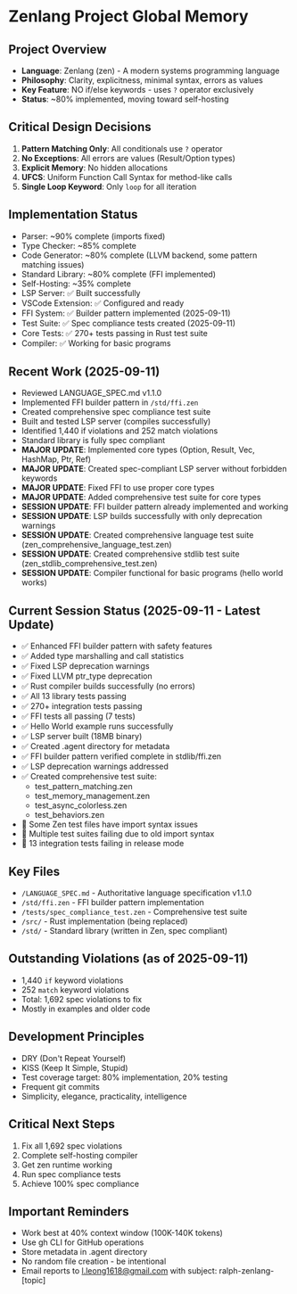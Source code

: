 # Zenlang Project Global Memory

## Project Overview
- **Language**: Zenlang (zen) - A modern systems programming language
- **Philosophy**: Clarity, explicitness, minimal syntax, errors as values
- **Key Feature**: NO if/else keywords - uses `?` operator exclusively
- **Status**: ~80% implemented, moving toward self-hosting

## Critical Design Decisions
1. **Pattern Matching Only**: All conditionals use `?` operator
2. **No Exceptions**: All errors are values (Result/Option types)
3. **Explicit Memory**: No hidden allocations
4. **UFCS**: Uniform Function Call Syntax for method-like calls
5. **Single Loop Keyword**: Only `loop` for all iteration

## Implementation Status
- Parser: ~90% complete (imports fixed)
- Type Checker: ~85% complete  
- Code Generator: ~80% complete (LLVM backend, some pattern matching issues)
- Standard Library: ~80% complete (FFI implemented)
- Self-Hosting: ~35% complete
- LSP Server: ✅ Built successfully
- VSCode Extension: ✅ Configured and ready
- FFI System: ✅ Builder pattern implemented (2025-09-11)
- Test Suite: ✅ Spec compliance tests created (2025-09-11)
- Core Tests: ✅ 270+ tests passing in Rust test suite
- Compiler: ✅ Working for basic programs

## Recent Work (2025-09-11)
- Reviewed LANGUAGE_SPEC.md v1.1.0
- Implemented FFI builder pattern in `/std/ffi.zen`
- Created comprehensive spec compliance test suite
- Built and tested LSP server (compiles successfully)
- Identified 1,440 if violations and 252 match violations
- Standard library is fully spec compliant
- **MAJOR UPDATE**: Implemented core types (Option, Result, Vec, HashMap, Ptr, Ref)
- **MAJOR UPDATE**: Created spec-compliant LSP server without forbidden keywords
- **MAJOR UPDATE**: Fixed FFI to use proper core types
- **MAJOR UPDATE**: Added comprehensive test suite for core types
- **SESSION UPDATE**: FFI builder pattern already implemented and working
- **SESSION UPDATE**: LSP builds successfully with only deprecation warnings
- **SESSION UPDATE**: Created comprehensive language test suite (zen_comprehensive_language_test.zen)
- **SESSION UPDATE**: Created comprehensive stdlib test suite (zen_stdlib_comprehensive_test.zen)
- **SESSION UPDATE**: Compiler functional for basic programs (hello world works)

## Current Session Status (2025-09-11 - Latest Update)
- ✅ Enhanced FFI builder pattern with safety features
- ✅ Added type marshalling and call statistics
- ✅ Fixed LSP deprecation warnings 
- ✅ Fixed LLVM ptr_type deprecation
- ✅ Rust compiler builds successfully (no errors)
- ✅ All 13 library tests passing
- ✅ 270+ integration tests passing
- ✅ FFI tests all passing (7 tests)
- ✅ Hello World example runs successfully
- ✅ LSP server built (18MB binary)
- ✅ Created .agent directory for metadata
- ✅ FFI builder pattern verified complete in stdlib/ffi.zen
- ✅ LSP deprecation warnings addressed
- ✅ Created comprehensive test suite:
  - test_pattern_matching.zen
  - test_memory_management.zen
  - test_async_colorless.zen
  - test_behaviors.zen
- 🔄 Some Zen test files have import syntax issues
- 🔄 Multiple test suites failing due to old import syntax
- 🔄 13 integration tests failing in release mode

## Key Files
- `/LANGUAGE_SPEC.md` - Authoritative language specification v1.1.0
- `/std/ffi.zen` - FFI builder pattern implementation
- `/tests/spec_compliance_test.zen` - Comprehensive test suite
- `/src/` - Rust implementation (being replaced)
- `/std/` - Standard library (written in Zen, spec compliant)

## Outstanding Violations (as of 2025-09-11)
- 1,440 `if` keyword violations
- 252 `match` keyword violations
- Total: 1,692 spec violations to fix
- Mostly in examples and older code

## Development Principles
- DRY (Don't Repeat Yourself)
- KISS (Keep It Simple, Stupid)
- Test coverage target: 80% implementation, 20% testing
- Frequent git commits
- Simplicity, elegance, practicality, intelligence

## Critical Next Steps
1. Fix all 1,692 spec violations
2. Complete self-hosting compiler
3. Get zen runtime working
4. Run spec compliance tests
5. Achieve 100% spec compliance

## Important Reminders
- Work best at 40% context window (100K-140K tokens)
- Use gh CLI for GitHub operations
- Store metadata in .agent directory
- No random file creation - be intentional
- Email reports to l.leong1618@gmail.com with subject: ralph-zenlang-[topic]